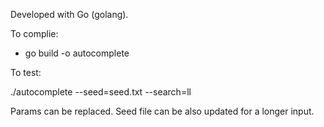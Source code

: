 Developed with Go (golang).

To complie:

- go build -o autocomplete

To test:

./autocomplete --seed=seed.txt --search=ll

Params can be replaced. Seed file can be also updated for a longer input.
